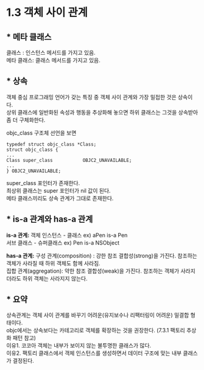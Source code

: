 # 1.3 객체 사이 관계
## * 메타 클래스 

클래스 : 인스턴스 메서드를 가지고 있음.  
메타 클래스: 클래스 메서드를 가지고 있음.  

## * 상속

객체 중심 프로그래밍 언어가 갖는 특징 중 객체 사이 관계와 가장 밀접한 것은 상속이다.   
상위 클래스에 일반화된 속성과 행동을 추상화해 놓으면 하위 클래스는 그것을 상속받아 좀 더 구체화한다.  

objc_class 구조체 선언을 보면  
```
typedef struct objc_class *Class;
struct objc_class {
...
Class super_class			OBJC2_UNAVAILABLE; 
...
} OBJC2_UNAVAILABLE;
```
super_class 포인터가 존재한다.   
최상위 클래스는 super 포인터가 nil 값이 된다.  
메타 클래스끼리도 상속 관계가 그대로 존재한다.  

## * is-a 관계와 has-a 관계

**is-a 관계:**
객체 인스턴스 - 클래스     ex) aPen is-a Pen  
서브 클래스 - 슈퍼클래스    ex) Pen is-a NSObject

**has-a 관계:**
구성 관계(composition) : 강한 참조 결합성(strong)을 가진다. 참조하는 객체가 사라질 때 하위 객체도 함께 사라짐.  
집합 관계(aggregation): 약한 참조 결합성(weak)을 가진다. 참조하는 객체가 사라지더라도 하위 객체는 사라지지 않는다.  

## * 요약
상속관계는 객체 사이 관계를 바꾸기 어려운(유지보수나 리팩터링이 어려운) 밀결합 형태이다.   
objc에서는 상속보다는 카테고리로 객체를 확장하는 것을 권장한다. (7.3.1 팩토리 추상화 패턴 참고)  
이유1. 코코아 객체는 내부가 보이지 않는 불투명한 클래스가 많다.  
이유2. 팩토리 클래스에서 객체 인스턴스를 생성하면서 데이터 구조에 맞는 내부 클래스가 결정된다.
